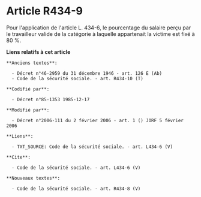 # Article R434-9

Pour l'application de l'article L. 434-6, le pourcentage du salaire perçu par le travailleur valide de la catégorie à
laquelle appartenait la victime est fixé à 80 %.

**Liens relatifs à cet article**

	**Anciens textes**:

	  - Décret n°46-2959 du 31 décembre 1946 - art. 126 E (Ab)
	  - Code de la sécurité sociale. - art. R434-10 (T)

	**Codifié par**:

	  - Décret n°85-1353 1985-12-17

	**Modifié par**:

	  - Décret n°2006-111 du 2 février 2006 - art. 1 () JORF 5 février 2006

	**Liens**:

	  - TXT_SOURCE: Code de la sécurité sociale. - art. L434-6 (V)

	**Cite**:

	  - Code de la sécurité sociale. - art. L434-6 (V)

	**Nouveaux textes**:

	  - Code de la sécurité sociale. - art. R434-8 (V)
